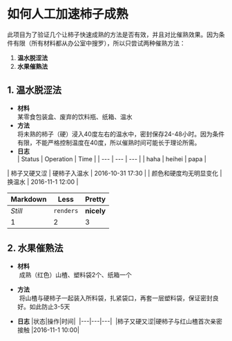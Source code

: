 # 如何人工加速柿子成熟
此项目为了验证几个让柿子快速成熟的方法是否有效，并且对比催熟效果。因为条件有限（所有材料都从办公室中搜罗），所以只尝试两种催熟方法：

1. **温水脱涩法**
2. **水果催熟法**

## 1. 温水脱涩法
* **材料**  
  某零食包装盒、废弃的饮料瓶、纸箱、温水
* **方法**  
  将未熟的柿子（硬）浸入40度左右的温水中，密封保存24-48小时。因为条件有限，不能严格控制温度在40度，所以催熟时间可能长于理论所需。
* **日志**  
| Status | Operation | Time |
| --- | --- | --- |
| haha | heihei | papa |
  
  
| 柿子又硬又涩 | 硬柿子入温水 | 2016-10-31 17:30 |
| 颜色和硬度均无明显变化 | 换温水 | 2016-11-1 12:00 |
  
  Markdown | Less | Pretty
--- | --- | ---
*Still* | `renders` | **nicely**
1 | 2 | 3


## 2. 水果催熟法
* **材料**  
  成熟（红色）山楂、塑料袋2个、纸箱一个

* **方法**  
  将山楂与硬柿子一起装入所料袋，扎紧袋口，再套一层塑料袋，保证密封良好。如此防止3-5天
  
* **日志**
  |状态|操作|时间|
  |---|---|---|
  |柿子又硬又涩|硬柿子与红山楂首次亲密接触 |2016-11-1 10:00|
